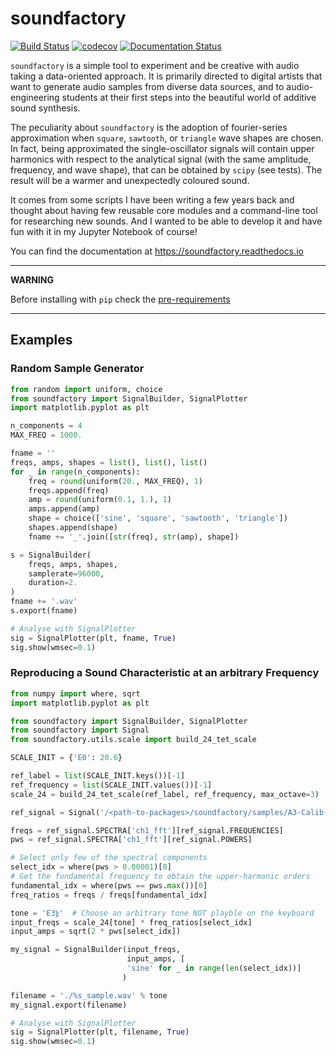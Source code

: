 # soundfactory
[![Build Status](https://travis-ci.org/babaMar/soundfactory.svg?branch=master)](https://travis-ci.org/babaMar/soundfactory)
[![codecov](https://codecov.io/gl/babaMar/soundfactory/branch/master/graph/badge.svg)](https://codecov.io/gl/babaMar/soundfactory)
[![Documentation Status](https://readthedocs.org/projects/soundfactory/badge/?version=latest)](https://soundfactory.readthedocs.io/en/latest/?badge=latest)

`soundfactory` is a simple tool to experiment and be creative with audio taking a data-oriented approach.
It is primarily directed to digital artists that want to generate audio samples
from diverse data sources, and to audio-engineering students at their first steps
into the beautiful world of additive sound synthesis.

The peculiarity about `soundfactory` is the adoption of fourier-series approximation
when `square`, `sawtooth`, or `triangle` wave shapes are chosen. In fact, being 
approximated the single-oscillator signals will contain upper harmonics with respect
to the analytical signal (with the same amplitude, frequency, and wave shape), 
that can be obtained by `scipy` (see tests). The result will be a warmer and 
unexpectedly coloured sound.
 
It comes from some scripts I have been writing a few years back and thought about
having few reusable core modules and a command-line tool for researching new sounds.
And I wanted to be able to develop it and have fun with it in my Jupyter Notebook of course!

You can find the documentation at https://soundfactory.readthedocs.io

---
**WARNING**

Before installing with `pip` check the [pre-requirements](https://soundfactory.readthedocs.io/en/latest/Installation.html#prerequisites)

---

## Examples
### Random Sample Generator
```python
from random import uniform, choice
from soundfactory import SignalBuilder, SignalPlotter
import matplotlib.pyplot as plt

n_components = 4
MAX_FREQ = 1000.

fname = ''
freqs, amps, shapes = list(), list(), list()
for _ in range(n_components):
    freq = round(uniform(20., MAX_FREQ), 1)
    freqs.append(freq)
    amp = round(uniform(0.1, 1.), 1)
    amps.append(amp)
    shape = choice(['sine', 'square', 'sawtooth', 'triangle'])
    shapes.append(shape)
    fname += '_'.join([str(freq), str(amp), shape])

s = SignalBuilder(
    freqs, amps, shapes,
    samplerate=96000,
    duration=2.
)
fname += '.wav'
s.export(fname)

# Analyse with SignalPlotter
sig = SignalPlotter(plt, fname, True)
sig.show(wmsec=0.1)
```

### Reproducing a Sound Characteristic at an arbitrary Frequency
```python
from numpy import where, sqrt
import matplotlib.pyplot as plt

from soundfactory import SignalBuilder, SignalPlotter
from soundfactory import Signal
from soundfactory.utils.scale import build_24_tet_scale

SCALE_INIT = {'E0': 20.6}

ref_label = list(SCALE_INIT.keys())[-1]
ref_frequency = list(SCALE_INIT.values())[-1]
scale_24 = build_24_tet_scale(ref_label, ref_frequency, max_octave=3)

ref_signal = Signal('/<path-to-packages>/soundfactory/samples/A3-Calib-220.wav')

freqs = ref_signal.SPECTRA['ch1_fft'][ref_signal.FREQUENCIES]
pws = ref_signal.SPECTRA['ch1_fft'][ref_signal.POWERS]

# Select only few of the spectral components
select_idx = where(pws > 0.00001)[0]
# Get the fundamental frequency to obtain the upper-harmonic orders
fundamental_idx = where(pws == pws.max())[0]
freq_ratios = freqs / freqs[fundamental_idx]

tone = 'E3𝄲'  # Choose an arbitrary tone NOT playble on the keyboard
input_freqs = scale_24[tone] * freq_ratios[select_idx]
input_amps = sqrt(2 * pws[select_idx])

my_signal = SignalBuilder(input_freqs,
                          input_amps, [
                          'sine' for _ in range(len(select_idx))]
                         )

filename = './%s_sample.wav' % tone
my_signal.export(filename)

# Analyse with SignalPlotter
sig = SignalPlotter(plt, filename, True)
sig.show(wmsec=0.1)

```
